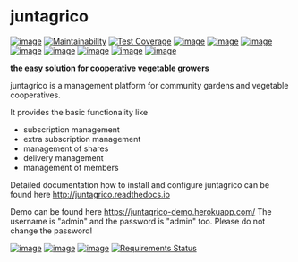 juntagrico
==========

[![image](https://github.com/juntagrico/juntagrico/actions/workflows/juntagrico-ci.yml/badge.svg?branch=main&event=push)](https://github.com/juntagrico/juntagrico/actions/workflows/juntagrico-ci.yml)
[![Maintainability](https://api.codeclimate.com/v1/badges/f9fccaf1602ddb23c69b/maintainability)](https://codeclimate.com/github/juntagrico/juntagrico/maintainability)
[![Test Coverage](https://api.codeclimate.com/v1/badges/f9fccaf1602ddb23c69b/test_coverage)](https://codeclimate.com/github/juntagrico/juntagrico/test_coverage)
[![image](https://img.shields.io/pypi/v/juntagrico.svg)](https://pypi.python.org/pypi/juntagrico)
[![image](https://img.shields.io/pypi/l/juntagrico.svg)](https://pypi.python.org/pypi/juntagrico)
[![image](https://img.shields.io/pypi/pyversions/juntagrico.svg)](https://pypi.python.org/pypi/juntagrico)
[![image](https://img.shields.io/pypi/status/juntagrico.svg)](https://pypi.python.org/pypi/juntagrico)
[![image](https://img.shields.io/pypi/dm/juntagrico.svg)](https://pypi.python.org/pypi/juntagrico/)
[![image](https://img.shields.io/github/last-commit/juntagrico/juntagrico.svg)](https://github.com/juntagrico/juntagrico)
[![image](https://img.shields.io/github/commit-activity/y/juntagrico/juntagrico)](https://github.com/juntagrico/juntagrico)
[![image](https://requires.io/github/juntagrico/juntagrico/requirements.svg?branch=master)](https://requires.io/github/juntagrico/juntagrico/requirements/?branch=master)

**the easy solution for cooperative vegetable growers**

juntagrico is a management platform for community gardens and vegetable
cooperatives.

It provides the basic functionality like

-   subscription management
-   extra subscription management
-   management of shares
-   delivery management
-   management of members

Detailed documentation how to install and configure juntagrico can be
found here <http://juntagrico.readthedocs.io>

Demo can be found here <https://juntagrico-demo.herokuapp.com/> The
username is "admin" and the password is "admin" too. Please do not
change the password!

[![image](http://forthebadge.com/images/badges/made-with-python.svg)](https://www.python.org/)
[![image](http://forthebadge.com/images/badges/built-with-love.svg)](https://forthebadge.com)
[![image](http://forthebadge.com/images/badges/powered-by-black-magic.svg)](https://forthebadge.com)
[![Requirements Status](https://requires.io/github/juntagrico/juntagrico/requirements.svg?branch=main)](https://requires.io/github/juntagrico/juntagrico/requirements/?branch=main)